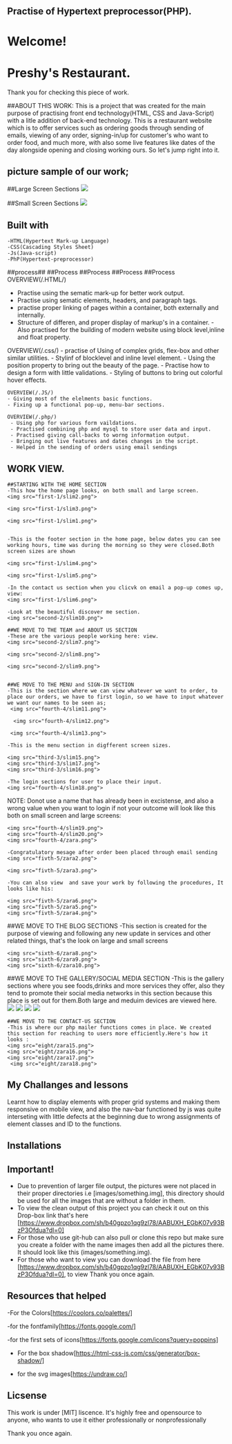  ## Practise of Hypertext preprocessor(PHP).

 # Welcome!

 # Preshy's Restaurant.

 Thank you for checking this piece of work. 

##ABOUT THIS WORK:
This is a project that was created for the main purpose of practising front end technology(HTML, CSS and Java-Script) with a litle addition of back-end technology. This is a restaurant website which is to offer services such as ordering goods through sending of emails, viewing of any order, signing-in/up for customer's who want to order food, and much more, with also some live features like dates of the day alongside opening and closing working ours. So let's jump right into it.


 ## picture sample of our work;
 ##Large Screen Sections
 <img src="first-1/ada.png">


  ##Small Screen Sections
 <img src="eight/gobe.png">

 ## Built with         
    -HTML(Hypertext Mark-up Language)
    -CSS(Cascading Styles Sheet)
    -Js(Java-script)
    -PhP(Hypertext-preprocessor)
            
  ##process## ##Process ##Process  ##Process ##Process   
   OVERVIEW(/.HTML/)
   - Practise using the sematic mark-up for better work output.
   - Practise using sematic elements, headers, and paragraph tags.
   - practise proper linking of pages within a container, both externally and internally.
   - Structure of differen, and proper display of markup's in a container.
    -Also practised for the building of modern website using block level,inline and float property.
         
   OVERVIEW(/.css/)
     - practise of Using of complex grids, flex-box and other similar utilities.
     - Stylinf of blocklevel and inline level element.
     - Using the position property to bring out the beauty of the page.
     - Practise how to design a form with little validations.
     - Styling of buttons to bring out colorful hover effects.

    OVERVIEW(/.JS/)
    - Giving most of the elelments basic functions.
    - Fixing up a functional pop-up, menu-bar sections.
    
    OVERVIEW(/.php/)
     - Using php for various form vaildations.
     - Practised combining php and mysql to store user data and input.
     - Practised giving call-backs to worng information output.
     - Bringing out live features and dates changes in the script.
     - Helped in the sending of orders using email sendings



   ## WORK VIEW.

    ##STARTING WITH THE HOME SECTION
    -This how the home page looks, on both small and large screen.
    <img src="first-1/slim2.png">

    <img src="first-1/slim3.png">

    <img src="first-1/slim1.png">
    

    -This is the footer section in the home page, below dates you can see working hours, time was during the morning so they were closed.Both screen sizes are shown
    
    <img src="first-1/slim4.png">

    <img src="first-1/slim5.png">
    
    -In the contact us section when you clicvk on email a pop-up comes up, view:
    <img src="first-1/slim6.png">
    
    -Look at the beautiful discover me section.
    <img src="second-2/slim10.png">

    ##WE MOVE TO THE TEAM and ABOUT US SECTION
    -These are the various people working here: view.
    <img src="second-2/slim7.png">

    <img src="second-2/slim8.png">

    <img src="second-2/slim9.png">
    
    
    ##WE MOVE TO THE MENU and SIGN-IN SECTION
    -This is the section where we can view whatever we want to order, to place our orders, we have to first login, so we have to input whatever we want our names to be seen as;
     <img src="fourth-4/slim11.png">

      <img src="fourth-4/slim12.png">
     
     <img src="fourth-4/slim13.png">

    -This is the menu section in digfferent screen sizes.
    
    <img src="third-3/slim15.png">
    <img src="third-3/slim17.png">
    <img src="third-3/slim16.png">
    
    -The login sections for user to place their input.
    <img src="fourth-4/slim18.png">
    
   
   NOTE: Donot use a name that has already been in excistense, and also a wrong value when you want to login if not your outcome will look like this both on small screen and large screens:

    <img src="fourth-4/slim19.png">
    <img src="fourth-4/slim20.png">
    <img src="fourth-4/zara.png">

    -Congratulatory mesage after order been placed through email sending
    <img src="fivth-5/zara2.png">

    <img src="fivth-5/zara3.png">

    -You can also view  and save your work by following the procedures, It looks like his:

    <img src="fivth-5/zara6.png">
    <img src="fivth-5/zara5.png">
    <img src="fivth-5/zara4.png">

   ##WE MOVE TO THE BLOG SECTIONS
   -This section is created  for the purpose of viewing and following any new update in services and other related things, that's the look on large and small screens

    <img src="sixth-6/zara8.png">
    <img src="sixth-6/zara9.png">
    <img src="sixth-6/zara10.png">



   ##WE MOVE TO THE GALLERY/SOCIAL MEDIA SECTION
   -This is the gallery sections where you see foods,drinks and more services they offer, also they tend to promote their social media networks in this section because this place is set out for them.Both large and meduim devices are viewed here.
    <img src="seventh-7/zara11.png">
    <img src="seventh-7/zara12.png">
    <img src="seventh-7/zara14.png">
    <img src="seventh-7/zara13.png">


    ##WE MOVE TO THE CONTACT-US SECTION
    -This is where our php mailer functions comes in place. We created this section for reaching to users more efficiently.Here's how it looks :
    <img src="eight/zara15.png">
    <img src="eight/zara16.png">
    <img src="eight/zara17.png">
     <img src="eight/zara18.png">



   ## My Challanges and lessons
   Learnt how to display elements with proper grid systems and making them responsive on mobile view, and also the nav-bar functioned by js was quite interseting with little defects at the beginning due to wrong assignments of element classes and ID to the functions.
            
   ## Installations
   ## Important!
   - Due to prevention of larger file output, the pictures were not placed in their proper directories i.e [images/something.img], this directory should be used for all the images that are without a folder in them.
   - To view the clean output of this project you can check it out on this Drop-box link that's here [https://www.dropbox.com/sh/b40gpzo1qg9zl78/AABUXH_EGbK07v93BzP3Ofdua?dl=0]
   - For those who use git-hub can also pull or clone this repo but make sure you create a folder with the name images then add all the pictures there. It should look like this (images/something.img).
   - For those who want to view you can download the file from here [https://www.dropbox.com/sh/b40gpzo1qg9zl78/AABUXH_EGbK07v93BzP3Ofdua?dl=0], to view Thank you once again.
            

   ## Resources that helped ##
   -For the Colors[https://coolors.co/palettes/]

   -for the fontfamily[https://fonts.google.com/]

   -for the first sets of icons[https://fonts.google.com/icons?query=poppins]

   - For the box shadow[https://html-css-js.com/css/generator/box-shadow/]

   - for the svg images[https://undraw.co/]
   
   

   ## Licsense 
   This work is under [MIT] liscence. It's highly free and opensource to anyone, who wants to use it either professionally or nonprofessionally

   Thank you once again.
 
